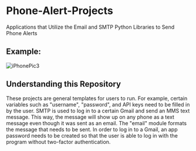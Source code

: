 # Phone-Alert-Projects
Applications that Utilize the Email and SMTP Python Libraries to Send Phone Alerts

## Example:

![iPhonePic3](https://user-images.githubusercontent.com/120439586/209910686-1de173bf-a27e-4d35-a674-f1939d858a6c.png)

## Understanding this Repository

These projects are general templates for users to run. For example, certain variables such as "username", "password", and API keys need
to be filled in by the user. SMTP is used to log in to a certain Gmail and send an MMS text message. This way, the message will show up
on any phone as a text message even though it was sent as an email. The "email" module formats the message that needs to be sent. In order
to log in to a Gmail, an app password needs to be created so that the user is able to log in with the program without two-factor authentication.

